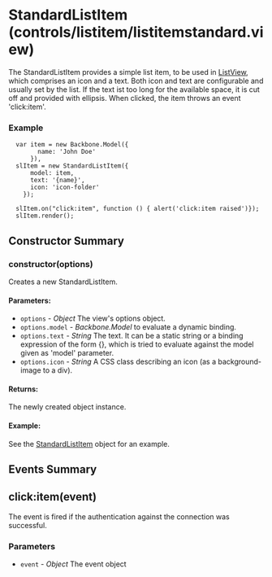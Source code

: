 # StandardListItem (controls/listitem/listitemstandard.view)

  The StandardListItem provides a simple list item, to be used in [ListView](#),
  which comprises an icon and a text. Both icon and text are configurable and usually set by the list.
  If the text ist too long for the available space, it is cut off and provided with ellipsis. When
  clicked, the item throws an event 'click:item'.


### Example

      var item = new Backbone.Model({
            name: 'John Doe'
          }),
      slItem = new StandardListItem({
          model: item,
          text: '{name}',
          icon: 'icon-folder'
        });

      slItem.on("click:item", function () { alert('click:item raised')});
      slItem.render();

## Constructor Summary

### constructor(options)

  Creates a new StandardListItem.

#### Parameters:
* `options` - *Object* The view's options object.
* `options.model` - *Backbone.Model* to evaluate a dynamic binding.
* `options.text` - *String* The text. It can be a static string or a binding expression of the form {<model attribute>},
which is tried to evaluate against the model given as 'model' parameter.
* `options.icon` - *String* A CSS class describing an icon (as a background-image to a div).

#### Returns:

  The newly created object instance.

#### Example:

  See the [StandardListItem](#) object for an example.

## Events Summary

## click:item(event)

The event is fired if the authentication against the connection was successful.

### Parameters
* `event` - *Object* The event object


